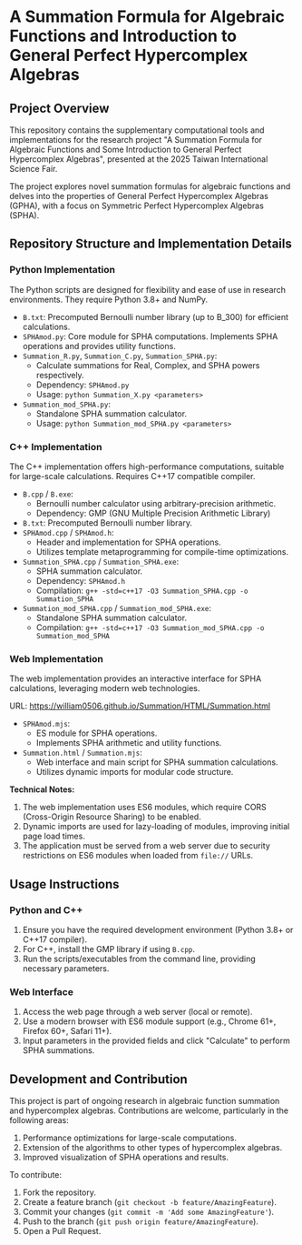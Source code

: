 # A Summation Formula for Algebraic Functions and Introduction to General Perfect Hypercomplex Algebras

## Project Overview

This repository contains the supplementary computational tools and implementations for the research project "A Summation Formula for Algebraic Functions and Some Introduction to General Perfect Hypercomplex Algebras", presented at the 2025 Taiwan International Science Fair.

The project explores novel summation formulas for algebraic functions and delves into the properties of General Perfect Hypercomplex Algebras (GPHA), with a focus on Symmetric Perfect Hypercomplex Algebras (SPHA).

## Repository Structure and Implementation Details

### Python Implementation

The Python scripts are designed for flexibility and ease of use in research environments. They require Python 3.8+ and NumPy.

- `B.txt`: Precomputed Bernoulli number library (up to B_300) for efficient calculations.
- `SPHAmod.py`: Core module for SPHA computations. Implements SPHA operations and provides utility functions.
- `Summation_R.py`, `Summation_C.py`, `Summation_SPHA.py`: 
  - Calculate summations for Real, Complex, and SPHA powers respectively.
  - Dependency: `SPHAmod.py`
  - Usage: `python Summation_X.py <parameters>`
- `Summation_mod_SPHA.py`: 
  - Standalone SPHA summation calculator.
  - Usage: `python Summation_mod_SPHA.py <parameters>`

### C++ Implementation

The C++ implementation offers high-performance computations, suitable for large-scale calculations. Requires C++17 compatible compiler.

- `B.cpp` / `B.exe`: 
  - Bernoulli number calculator using arbitrary-precision arithmetic.
  - Dependency: GMP (GNU Multiple Precision Arithmetic Library)
- `B.txt`: Precomputed Bernoulli number library.
- `SPHAmod.cpp` / `SPHAmod.h`: 
  - Header and implementation for SPHA operations.
  - Utilizes template metaprogramming for compile-time optimizations.
- `Summation_SPHA.cpp` / `Summation_SPHA.exe`:
  - SPHA summation calculator.
  - Dependency: `SPHAmod.h`
  - Compilation: `g++ -std=c++17 -O3 Summation_SPHA.cpp -o Summation_SPHA`
- `Summation_mod_SPHA.cpp` / `Summation_mod_SPHA.exe`:
  - Standalone SPHA summation calculator.
  - Compilation: `g++ -std=c++17 -O3 Summation_mod_SPHA.cpp -o Summation_mod_SPHA`

### Web Implementation

The web implementation provides an interactive interface for SPHA calculations, leveraging modern web technologies.

URL: https://william0506.github.io/Summation/HTML/Summation.html

- `SPHAmod.mjs`: 
  - ES module for SPHA operations.
  - Implements SPHA arithmetic and utility functions.
- `Summation.html` / `Summation.mjs`:
  - Web interface and main script for SPHA summation calculations.
  - Utilizes dynamic imports for modular code structure.

**Technical Notes:**
1. The web implementation uses ES6 modules, which require CORS (Cross-Origin Resource Sharing) to be enabled.
2. Dynamic imports are used for lazy-loading of modules, improving initial page load times.
3. The application must be served from a web server due to security restrictions on ES6 modules when loaded from `file://` URLs.

## Usage Instructions

### Python and C++
1. Ensure you have the required development environment (Python 3.8+ or C++17 compiler).
2. For C++, install the GMP library if using `B.cpp`.
3. Run the scripts/executables from the command line, providing necessary parameters.

### Web Interface
1. Access the web page through a web server (local or remote).
2. Use a modern browser with ES6 module support (e.g., Chrome 61+, Firefox 60+, Safari 11+).
3. Input parameters in the provided fields and click "Calculate" to perform SPHA summations.

## Development and Contribution

This project is part of ongoing research in algebraic function summation and hypercomplex algebras. Contributions are welcome, particularly in the following areas:

1. Performance optimizations for large-scale computations.
2. Extension of the algorithms to other types of hypercomplex algebras.
3. Improved visualization of SPHA operations and results.

To contribute:
1. Fork the repository.
2. Create a feature branch (`git checkout -b feature/AmazingFeature`).
3. Commit your changes (`git commit -m 'Add some AmazingFeature'`).
4. Push to the branch (`git push origin feature/AmazingFeature`).
5. Open a Pull Request.
